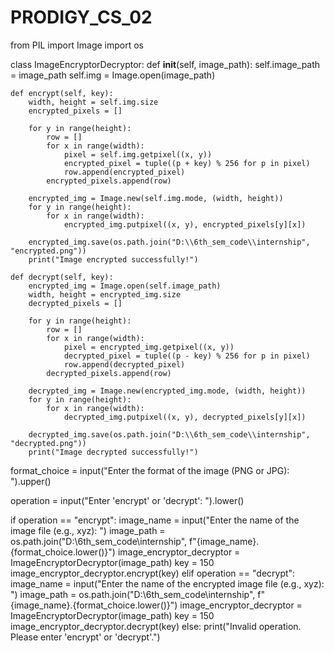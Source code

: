 # PRODIGY_CS_02


from PIL import Image
import os

class ImageEncryptorDecryptor:
    def __init__(self, image_path):
        self.image_path = image_path
        self.img = Image.open(image_path)

    def encrypt(self, key):
        width, height = self.img.size
        encrypted_pixels = []

        for y in range(height):
            row = []
            for x in range(width):
                pixel = self.img.getpixel((x, y))
                encrypted_pixel = tuple((p + key) % 256 for p in pixel)
                row.append(encrypted_pixel)
            encrypted_pixels.append(row)

        encrypted_img = Image.new(self.img.mode, (width, height))
        for y in range(height):
            for x in range(width):
                encrypted_img.putpixel((x, y), encrypted_pixels[y][x])

        encrypted_img.save(os.path.join("D:\\6th_sem_code\\internship", "encrypted.png"))
        print("Image encrypted successfully!")

    def decrypt(self, key):
        encrypted_img = Image.open(self.image_path)
        width, height = encrypted_img.size
        decrypted_pixels = []

        for y in range(height):
            row = []
            for x in range(width):
                pixel = encrypted_img.getpixel((x, y))
                decrypted_pixel = tuple((p - key) % 256 for p in pixel)
                row.append(decrypted_pixel)
            decrypted_pixels.append(row)

        decrypted_img = Image.new(encrypted_img.mode, (width, height))
        for y in range(height):
            for x in range(width):
                decrypted_img.putpixel((x, y), decrypted_pixels[y][x])

        decrypted_img.save(os.path.join("D:\\6th_sem_code\\internship", "decrypted.png"))
        print("Image decrypted successfully!")


format_choice = input("Enter the format of the image (PNG or JPG): ").upper()


operation = input("Enter 'encrypt' or 'decrypt': ").lower()

if operation == "encrypt":
    image_name = input("Enter the name of the image file (e.g., xyz): ")
    image_path = os.path.join("D:\\6th_sem_code\\internship", f"{image_name}.{format_choice.lower()}")
    image_encryptor_decryptor = ImageEncryptorDecryptor(image_path)
    key = 150
    image_encryptor_decryptor.encrypt(key)
elif operation == "decrypt":
    image_name = input("Enter the name of the encrypted image file (e.g., xyz): ")
    image_path = os.path.join("D:\\6th_sem_code\\internship", f"{image_name}.{format_choice.lower()}")
    image_encryptor_decryptor = ImageEncryptorDecryptor(image_path)
    key = 150
    image_encryptor_decryptor.decrypt(key)
else:
    print("Invalid operation. Please enter 'encrypt' or 'decrypt'.")
